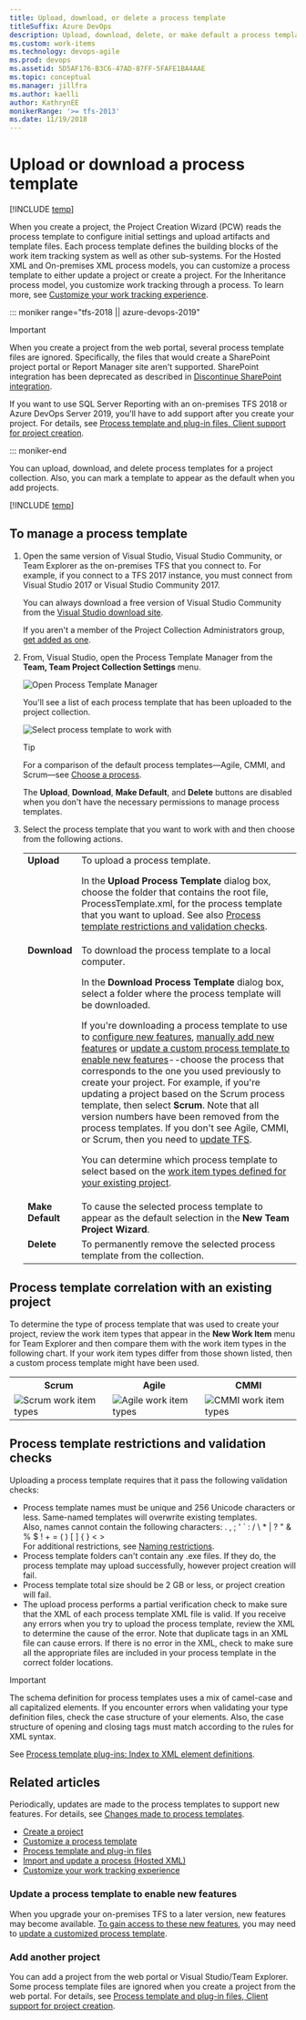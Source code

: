 ```yaml
---
title: Upload, download, or delete a process template 
titleSuffix: Azure DevOps
description: Upload, download, delete, or make default a process template for a project collection 
ms.custom: work-items
ms.technology: devops-agile
ms.prod: devops
ms.assetid: 5D5AF176-B3C6-47AD-87FF-5FAFE1BA4AAE
ms.topic: conceptual
ms.manager: jillfra
ms.author: kaelli
author: KathrynEE
monikerRange: '>= tfs-2013'
ms.date: 11/19/2018
---
```


# Upload or download a process template

[!INCLUDE [temp](../../../_shared/version-tfs-all-versions.md)]

When you create a project, the Project Creation Wizard (PCW) reads the process template to configure initial settings and upload artifacts and template files. Each process template defines the building blocks of the work item tracking system as well as other sub-systems. For the Hosted XML and On-premises XML process models, you can customize a process template to either update a project or create a project. For the Inheritance process model, you customize work tracking through a process. To learn more, see [Customize your work tracking experience](../../../reference/customize-work.md).  

::: moniker range="tfs-2018 || azure-devops-2019"
> [!IMPORTANT]  
> When you create a project from the web portal, several process template files are ignored. Specifically, the files that would create a SharePoint project portal or Report Manager site aren't supported. SharePoint integration has been deprecated as described in [Discontinue SharePoint integration](../../../report/sharepoint-dashboards/deprecation/discontinue-pre-tfs-2017-sharepoint-integration.md).
>
> If you want to use SQL Server Reporting with an on-premises TFS 2018 or Azure DevOps Server 2019, you'll have to add support after you create your project. For details, see [Process template and plug-in files, Client support for project creation](../../../reference/process-templates/overview-process-template-files.md#client-support).  

::: moniker-end

You can upload, download, and delete process templates for a project collection. Also, you can mark a template to appear as the default when you add projects. 

[!INCLUDE [temp](../../_shared/get-latest-process-templates.md)]

## To manage a process template 

1. Open the same version of Visual Studio, Visual Studio Community, or Team Explorer as the on-premises TFS that you connect to. For example, if you connect to a TFS 2017 instance, you must connect from Visual Studio 2017 or Visual Studio Community 2017. 

   You can always download a free version of Visual Studio Community from the [Visual Studio download site](https://visualstudio.microsoft.com/downloads/#visual-studio-community-2015-with-update-3-free).  

   If you aren't a member of the Project Collection Administrators group, [get added as one](../../../organizations/security/set-project-collection-level-permissions.md).  

2. From, Visual Studio, open the Process Template Manager from the **Team, Team Project Collection Settings** menu.

   ![Open Process Template Manager](_img/open-process-template-manager.png)

   You'll see a list of each process template that has been uploaded to the project collection. 

   ![Select process template to work with](_img/process-template-manager.png)
	
   > [!TIP]   
   > For a comparison of the default process templates&mdash;Agile, CMMI, and Scrum&mdash;see [Choose a process](choose-process.md).  

   The <b>Upload</b>, <b>Download</b>, <b>Make Default</b>, and <b>Delete</b> buttons are disabled when you don't have the necessary permissions to manage process templates. 
 
3. Select the process template that you want to work with and then choose from the following actions.  

   <table>
   <tbody valign="top">
   <tr>
   <td width="15%">
   <strong>Upload</strong>
   </td>
   <td>To upload a process template.<br/>
   <p>In the <strong>Upload Process Template</strong> dialog box, choose the folder that contains the root file, ProcessTemplate.xml, for the process template that you want to upload. See also <a href="#restrictions" data-raw-source="[Process template restrictions and validation checks](#restrictions)">Process template restrictions and validation checks</a>.</p>
   </td>
   </tr>
	
   <tr>
   <td>
   <strong>Download</strong>
   </td>
   <td>To download the process template to a local computer.<br/>
   <p>In the <strong>Download Process Template</strong> dialog box, select a folder where the process template will be downloaded.</p>
   <p>If you&#39;re downloading a process template to use to <a href="../../../reference/configure-features-after-upgrade.md" data-raw-source="[configure new features](../../../reference/configure-features-after-upgrade.md)">configure new features</a>, <a href="../../../reference/add-features-manually.md" data-raw-source="[manually add new features](../../../reference/add-features-manually.md)">manually add new features</a> or <a href="../../../reference/update-customized-process-template.md" data-raw-source="[update a custom process template to enable new features](../../../reference/update-customized-process-template.md)">update a custom process template to enable new features</a>--choose the process that corresponds to the one you used previously to create your project. For example, if you&#39;re updating a project based on the Scrum process template, then select <strong>Scrum</strong>. Note that all version numbers have been removed from the process templates. If you don&#39;t see Agile, CMMI, or Scrum, then you need to <a href="https://visualstudio.microsoft.com/downloads/download-visual-studio-vs" data-raw-source="[update TFS](https://visualstudio.microsoft.com/downloads/download-visual-studio-vs)">update TFS</a>. </p>
   <p>You can determine which process template to select based on the <a href="#wit_correlation" data-raw-source="[work item types defined for your existing project](#wit_correlation)">work item types defined for your existing project</a>.</p>
   </td>
   </tr>
	
   <tr>
   <td>
   <strong>Make Default</strong>
   </td>
   <td>
   To cause the selected process template to appear as the default selection in the <strong>New Team Project Wizard</strong>.
   </td>
   </tr>
	
   <tr>
   <td>
   <strong>Delete</strong>
   </td>
   <td>
   To permanently remove the selected process template from the collection.
   </td>
   </tr>
	
   </tbody>
   </table>


<a id="wit_correlation"> </a>

## Process template correlation with an existing project
<p>To determine the type of process template that was used to create your project, review the work item types that appear in the <b>New Work Item</b> menu for Team Explorer and then compare them with the work item types in the following chart. If your work item types differ from those shown listed, then a custom process template might have been used.</p>

<table>
<tbody valign="top">
<tr>
<th>Scrum</th>
<th>Agile</th>
<th>CMMI</th>
</tr>
<tr>
<td>
<img src="_img/ALM_MPT_WIT_Scrum.png" alt="Scrum work item types"/> 
</td>
<td>
<img src="_img/ALM_MPT_WIT_Agile.png" alt="Agile work item types"/> 
</td>
<td>
<img src="_img/ALM_MPT_WIT_CMMI.png" alt="CMMI work item types"/> 
</td>
</tr>
</tbody>
</table>

<a id="restrictions"> </a>

## Process template restrictions and validation checks 
Uploading a process template requires that it pass the following validation checks:  

- Process template names must be unique and 256 Unicode characters or less. Same-named templates will overwrite existing templates.<br/>
Also, names cannot contain the following characters: . , ; ' ` : / \ * | ? " &amp; % $ ! + = ( ) [ ] { } &lt; &gt;<br/>
For additional restrictions, see [Naming restrictions](../../../organizations/settings/naming-restrictions.md). 
- Process template folders can't contain any .exe files. If they do, the process template may upload successfully, however project creation will fail.
- Process template total size should be 2 GB or less, or project creation will fail.
- The upload process performs a partial verification check to make sure that the XML of each process template XML file is valid. If you receive any errors when you try to upload the process template, review the XML to determine the cause of the error. Note that duplicate tags in an XML file can cause errors. If there is no error in the XML, check to make sure all the appropriate files are included in your process template in the correct folder locations.

> [!IMPORTANT]  
>The schema definition for process templates uses a mix of camel-case and all capitalized elements. If you encounter errors when validating your type definition files, check the case structure of your elements. Also, the case structure of opening and closing tags must match according to the rules for XML syntax. 
>
>See [Process template plug-ins: Index to XML element definitions](../../../reference/process-templates/process-template-plug-ins-xml-elements-index.md).

## Related articles  

Periodically, updates are made to the process templates to support new features. For details, see [Changes made to process templates](changes-to-process-templates.md).  

- [Create a project](../../../organizations/projects/create-project.md)   
- [Customize a process template](../../../reference/process-templates/customize-process.md)   
- [Process template and plug-in files](../../../reference/process-templates/overview-process-template-files.md)  
- [Import and update a process (Hosted XML)](../../../organizations/settings/work/import-process/import-process.md)     
- [Customize your work tracking experience](../../../reference/customize-work.md)  


### Update a process template to enable new features 
When you upgrade your on-premises TFS to a later version, new features may become available. [To gain access to these new features](../../../reference/configure-features-after-upgrade.md), you may need to [update a customized process template](../../../reference/update-customized-process-template.md). 

### Add another project 
You can add a project from the web portal or Visual Studio/Team Explorer. Some process template files are ignored when you create a project from the web portal. For details, see [Process template and plug-in files, Client support for project creation](../../../reference/process-templates/overview-process-template-files.md#client-support). 




